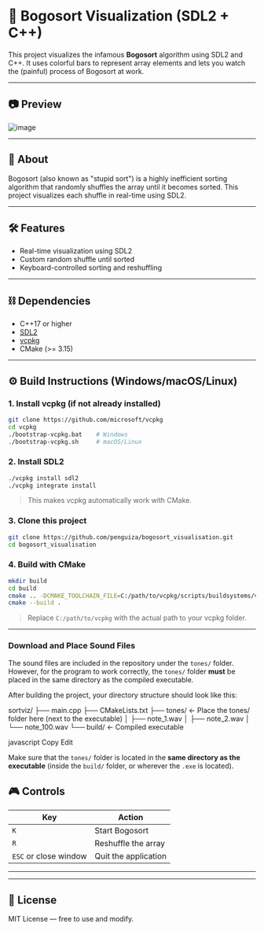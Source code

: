 # 🎲 Bogosort Visualization (SDL2 + C++)

This project visualizes the infamous **Bogosort** algorithm using SDL2 and C++. It uses colorful bars to represent array elements and lets you watch the (painful) process of Bogosort at work.

---

## 📷 Preview

![image](https://github.com/user-attachments/assets/563cca71-1e9c-4cf0-9cbc-7fb2e89a7913)


---

## 🧠 About

Bogosort (also known as "stupid sort") is a highly inefficient sorting algorithm that randomly shuffles the array until it becomes sorted. This project visualizes each shuffle in real-time using SDL2.

---

## 🛠 Features

- Real-time visualization using SDL2
- Custom random shuffle until sorted
- Keyboard-controlled sorting and reshuffling

---

## ⛓ Dependencies

- C++17 or higher
- [SDL2](https://www.libsdl.org/)
- [vcpkg](https://github.com/microsoft/vcpkg)
- CMake (>= 3.15)

---

## ⚙️ Build Instructions (Windows/macOS/Linux)

### 1. Install vcpkg (if not already installed)

```bash
git clone https://github.com/microsoft/vcpkg
cd vcpkg
./bootstrap-vcpkg.bat    # Windows
./bootstrap-vcpkg.sh     # macOS/Linux
```

### 2. Install SDL2

```bash
./vcpkg install sdl2
./vcpkg integrate install
```

> This makes vcpkg automatically work with CMake.

### 3. Clone this project

```bash
git clone https://github.com/penguiza/bogosort_visualisation.git
cd bogosort_visualisation
```

### 4. Build with CMake

```bash
mkdir build
cd build
cmake .. -DCMAKE_TOOLCHAIN_FILE=C:/path/to/vcpkg/scripts/buildsystems/vcpkg.cmake
cmake --build .
```

> Replace `C:/path/to/vcpkg` with the actual path to your vcpkg folder.

---

### Download and Place Sound Files

The sound files are included in the repository under the `tones/` folder. However, for the program to work correctly, the `tones/` folder **must** be placed in the same directory as the compiled executable.

After building the project, your directory structure should look like this:

sortviz/
├── main.cpp
├── CMakeLists.txt
├── tones/ ← Place the tones/ folder here (next to the executable)
│ ├── note_1.wav
│ ├── note_2.wav
│ └── note_100.wav
└── build/ ← Compiled executable 

javascript
Copy
Edit

Make sure that the `tones/` folder is located in the **same directory as the executable** (inside the `build/` folder, or wherever the `.exe` is located).

## 🎮 Controls

| Key | Action              |
|-----|---------------------|
| `K` | Start Bogosort      |
| `R` | Reshuffle the array |
| `ESC` or close window | Quit the application  |

---
---

## 📄 License

MIT License — free to use and modify.

